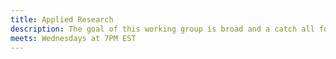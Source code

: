 ```yaml
---
title: Applied Research
description: The goal of this working group is broad and a catch all for the more technical projects. Scraping judicial websites? Making your own ISP? Let's get crazy and see what happens.
meets: Wednesdays at 7PM EST
---
```


